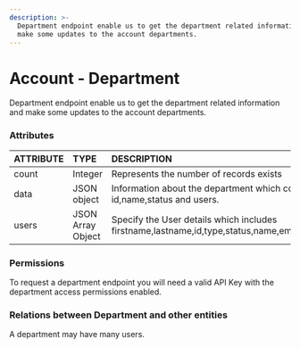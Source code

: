 ```yaml
---
description: >-
  Department endpoint enable us to get the department related information and
  make some updates to the account departments.
---
```


# Account - Department

Department endpoint enable us to get the department related information and make some updates to the account departments.

### Attributes 

| ATTRIBUTE | TYPE | DESCRIPTION |
| :--- | :--- | :--- |
| count | Integer | Represents the number of records exists |
| data | JSON object | Information about the department which contains the details as id,name,status and users. |
| users | JSON Array Object | Specify the User details which includes firstname,lastname,id,type,status,name,email,phone,photo,language |

### **Permissions**

To request a department endpoint you will need a valid API Key with the department access permissions enabled.

### **Relations between Department and other entities**

A department may have many users.

